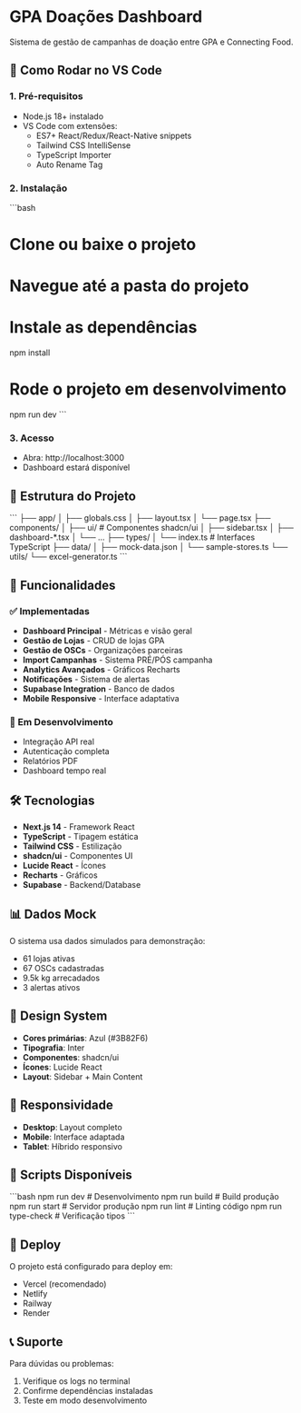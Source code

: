 # GPA Doações Dashboard

Sistema de gestão de campanhas de doação entre GPA e Connecting Food.

## 🚀 Como Rodar no VS Code

### 1. Pré-requisitos
- Node.js 18+ instalado
- VS Code com extensões:
  - ES7+ React/Redux/React-Native snippets
  - Tailwind CSS IntelliSense
  - TypeScript Importer
  - Auto Rename Tag

### 2. Instalação

\`\`\`bash
# Clone ou baixe o projeto
# Navegue até a pasta do projeto

# Instale as dependências
npm install

# Rode o projeto em desenvolvimento
npm run dev
\`\`\`

### 3. Acesso
- Abra: http://localhost:3000
- Dashboard estará disponível

## 📁 Estrutura do Projeto

\`\`\`
├── app/
│   ├── globals.css
│   ├── layout.tsx
│   └── page.tsx
├── components/
│   ├── ui/              # Componentes shadcn/ui
│   ├── sidebar.tsx
│   ├── dashboard-*.tsx
│   └── ...
├── types/
│   └── index.ts         # Interfaces TypeScript
├── data/
│   ├── mock-data.json
│   └── sample-stores.ts
└── utils/
    └── excel-generator.ts
\`\`\`

## 🎯 Funcionalidades

### ✅ Implementadas
- **Dashboard Principal** - Métricas e visão geral
- **Gestão de Lojas** - CRUD de lojas GPA
- **Gestão de OSCs** - Organizações parceiras
- **Import Campanhas** - Sistema PRÉ/PÓS campanha
- **Analytics Avançados** - Gráficos Recharts
- **Notificações** - Sistema de alertas
- **Supabase Integration** - Banco de dados
- **Mobile Responsive** - Interface adaptativa

### 🔄 Em Desenvolvimento
- Integração API real
- Autenticação completa
- Relatórios PDF
- Dashboard tempo real

## 🛠️ Tecnologias

- **Next.js 14** - Framework React
- **TypeScript** - Tipagem estática
- **Tailwind CSS** - Estilização
- **shadcn/ui** - Componentes UI
- **Lucide React** - Ícones
- **Recharts** - Gráficos
- **Supabase** - Backend/Database

## 📊 Dados Mock

O sistema usa dados simulados para demonstração:
- 61 lojas ativas
- 67 OSCs cadastradas
- 9.5k kg arrecadados
- 3 alertas ativos

## 🎨 Design System

- **Cores primárias**: Azul (#3B82F6)
- **Tipografia**: Inter
- **Componentes**: shadcn/ui
- **Ícones**: Lucide React
- **Layout**: Sidebar + Main Content

## 📱 Responsividade

- **Desktop**: Layout completo
- **Mobile**: Interface adaptada
- **Tablet**: Híbrido responsivo

## 🔧 Scripts Disponíveis

\`\`\`bash
npm run dev      # Desenvolvimento
npm run build    # Build produção
npm run start    # Servidor produção
npm run lint     # Linting código
npm run type-check # Verificação tipos
\`\`\`

## 🚀 Deploy

O projeto está configurado para deploy em:
- Vercel (recomendado)
- Netlify
- Railway
- Render

## 📞 Suporte

Para dúvidas ou problemas:
1. Verifique os logs no terminal
2. Confirme dependências instaladas
3. Teste em modo desenvolvimento
